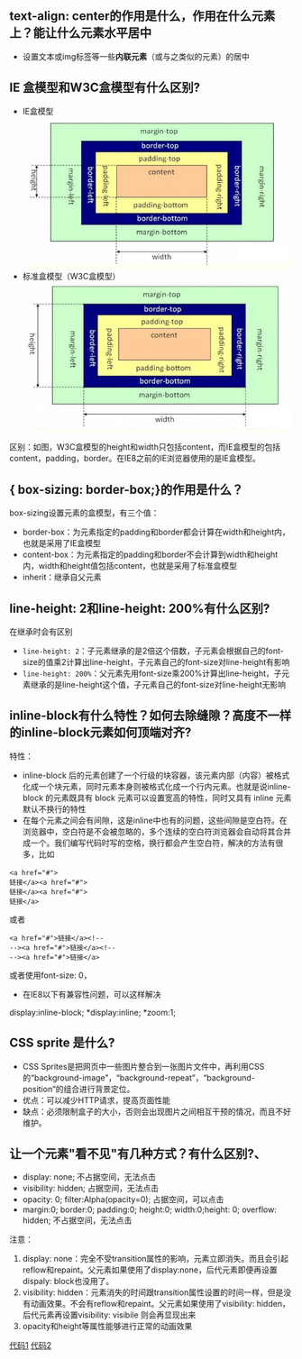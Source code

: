 ## text-align: center的作用是什么，作用在什么元素上？能让什么元素水平居中
* 设置文本或img标签等一些**内联元素**（或与之类似的元素）的居中

## IE 盒模型和W3C盒模型有什么区别?
* IE盒模型  
![img-5](img/img-5.png)  
* 标准盒模型（W3C盒模型）  
![img-6](img/img-6.png)  

区别：如图，W3C盒模型的height和width只包括content，而IE盒模型的包括content，padding，border。在IE8之前的IE浏览器使用的是IE盒模型。

## { box-sizing: border-box;}的作用是什么？
box-sizing设置元素的盒模型，有三个值：
* border-box：为元素指定的padding和border都会计算在width和height内，也就是采用了IE盒模型
* content-box：为元素指定的padding和border不会计算到width和height内，width和height值包括content，也就是采用了标准盒模型
* inherit：继承自父元素

## line-height: 2和line-height: 200%有什么区别?
在继承时会有区别
* `line-height: 2`：子元素继承的是2倍这个倍数，子元素会根据自己的font-size的值乘2计算出line-height，子元素自己的font-size对line-height有影响
* `line-height: 200%`：父元素先用font-size乘200%计算出line-height，子元素继承的是line-height这个值，子元素自己的font-size对line-height无影响

## inline-block有什么特性？如何去除缝隙？高度不一样的inline-block元素如何顶端对齐?
特性：
 
* inline-block 后的元素创建了一个行级的块容器，该元素内部（内容）被格式化成一个块元素，同时元素本身则被格式化成一个行内元素。也就是说inline-block 的元素既具有 block 元素可以设置宽高的特性，同时又具有 inline 元素默认不换行的特性
* 在每个元素之间会有间隙，这是inline中也有的问题，这些间隙是空白符。在浏览器中，空白符是不会被忽略的，多个连续的空白符浏览器会自动将其合并成一个。我们编写代码时写的空格，换行都会产生空白符，解决的方法有很多，比如

> 
`<a href="#">`  
`链接</a><a href="#">`  
`链接</a><a href="#">`  
`链接</a>`  

或者
> 
`<a href="#">链接</a><!--`  
`--><a href="#">链接</a><!--`  
`--><a href="#">链接</a>`  

或者使用font-size: 0，
* 在IE8以下有兼容性问题，可以这样解决

> 
 display:inline-block; 
*display:inline; 
*zoom:1;

## CSS sprite 是什么?
* CSS Sprites是把网页中一些图片整合到一张图片文件中，再利用CSS的“background-image”，“background-repeat”，“background-position”的组合进行背景定位。
* 优点：可以减少HTTP请求，提高页面性能
* 缺点：必须限制盒子的大小，否则会出现图片之间相互干预的情况，而且不好维护。

## 让一个元素"看不见"有几种方式？有什么区别?、
* display: none; 不占据空间，无法点击
* visibility: hidden; 占据空间，无法点击
* opacity: 0; filter:Alpha(opacity=0); 占据空间，可以点击
* margin:0; border:0; padding:0; height:0; width:0;height: 0; overflow: hidden; 不占据空间，无法点击 

注意：

1. display: none：完全不受transition属性的影响，元素立即消失。而且会引起reflow和repaint。父元素如果使用了display:none，后代元素即便再设置dispaly: block也没用了。
2. visibility: hidden：元素消失的时间跟transition属性设置的时间一样，但是没有动画效果。不会有reflow和repaint。父元素如果使用了visibility: hidden，后代元素再设置visibility: visibile 则会再显现出来
3. opacity和height等属性能够进行正常的动画效果

[代码1](http://js.jirengu.com/goko/1/edit?html,output)
[代码2](http://js.jirengu.com/zewo/1/edit?html,output)
